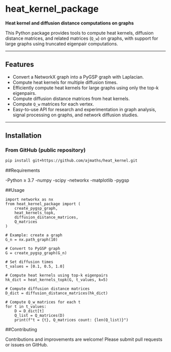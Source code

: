 # heat_kernel_package

**Heat kernel and diffusion distance computations on graphs**

This Python package provides tools to compute heat kernels, diffusion distance matrices, and related matrices (`Q_w`) on graphs, with support for large graphs using truncated eigenpair computations.

---

## Features

- Convert a NetworkX graph into a PyGSP graph with Laplacian.
- Compute heat kernels for multiple diffusion times.
- Efficiently compute heat kernels for large graphs using only the top-k eigenpairs.
- Compute diffusion distance matrices from heat kernels.
- Compute `Q_w` matrices for each vertex.
- Easy-to-use API for research and experimentation in graph analysis, signal processing on graphs, and network diffusion studies.

---

## Installation

### From GitHub (public repository)
```bash
pip install git+https://github.com/ajmaths/heat_kernel.git
```
##Requirements

-Python ≥ 3.7
-numpy
-scipy
-networkx
-matplotlib
-pygsp

##Usage
```
import networkx as nx
from heat_kernel_package import (
    create_pygsp_graph,
    heat_kernels_topk,
    diffusion_distance_matrices,
    Q_matrices
)

# Example: create a graph
G_n = nx.path_graph(10)

# Convert to PyGSP graph
G = create_pygsp_graph(G_n)

# Set diffusion times
t_values = [0.1, 0.5, 1.0]

# Compute heat kernels using top-k eigenpairs
hk_dict = heat_kernels_topk(G, t_values, k=5)

# Compute diffusion distance matrices
D_dict = diffusion_distance_matrices(hk_dict)

# Compute Q_w matrices for each t
for t in t_values:
    D = D_dict[t]
    Q_list = Q_matrices(D)
    print(f"t = {t}, Q_matrices count: {len(Q_list)}")
```
##Contributing

Contributions and improvements are welcome! Please submit pull requests or issues on GitHub.

